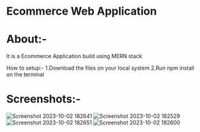 
# Ecommerce Web Application

# About:-
It is a Ecommerce Application build using MERN stack

How to setup:-
1.Download the files on your local system
2.Run npm install on the terminal

# Screenshots:-
![Screenshot 2023-10-02 182641](https://github.com/Prem-Mittal/ecommerce-website/assets/112075572/77e0291c-53ba-4c01-8f2c-98f9fdeba418)
![Screenshot 2023-10-02 182529](https://github.com/Prem-Mittal/ecommerce-website/assets/112075572/59eb217c-f867-4757-9176-0d95545735c8)
![Screenshot 2023-10-02 182651](https://github.com/Prem-Mittal/ecommerce-website/assets/112075572/5b374564-1dc2-4473-b5f9-921e8382cba8)
![Screenshot 2023-10-02 182600](https://github.com/Prem-Mittal/ecommerce-website/assets/112075572/b25d9562-27ab-4d83-b10e-481be15a8741)
